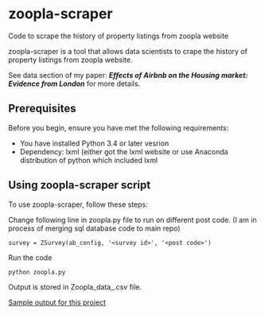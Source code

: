 # zoopla-scraper
Code to scrape the history of property listings from zoopla website 

zoopla-scraper is a tool that allows data scientists to crape the history of property listings from zoopla website.

See data section of my paper: ***Effects of Airbnb on the Housing market: Evidence from London*** for more details.   
## Prerequisites

Before you begin, ensure you have met the following requirements:

* You have installed Python 3.4 or later vesrion  
* Dependency: lxml (either got the lxml website or use Anaconda distribution of python which included lxml


## Using zoopla-scraper script

To use zoopla-scraper, follow these steps:

Change following line in zoopla.py file to run on different post code. (I am in process of merging sql database code to main repo)  
```
survey = ZSurvey(ab_config, '<survey id>', '<post code>')
```
Run the code 
```
python zoopla.py 
```

Output is stored in Zoopla_data_<post code>.csv file. 

[Sample output for this project](sample/Zoopla_data_NW6.csv) 

